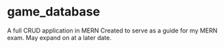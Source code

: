 # game_database
A full CRUD application in MERN
Created to serve as a guide for my MERN exam. 
May expand on at a later date.
